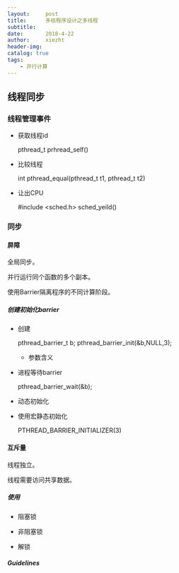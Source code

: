 ```yaml
---
layout:     post
title:      多核程序设计之多线程
subtitle:   
date:       2018-4-22
author:     xiezht
header-img: 
catalog: true
tags: 
	- 并行计算
---
```


## 线程同步

### 线程管理事件

* 获取线程id

	pthread_t prhread_self()

* 比较线程

	int pthread_equal(pthread_t t1, pthread_t t2)

* 让出CPU

	#include <sched.h>
	sched_yeild()


### 同步

#### 屏障

全局同步。

并行运行同个函数的多个副本。

使用Barrier隔离程序的不同计算阶段。

##### 创建初始化barrier

* 创建

	pthread_barrier_t b;
	pthread_barrier_init(&b,NULL,3);

	+ 参数含义

* 进程等待barrier

	pthread_barrier_wait(&b);

* 动态初始化

* 使用宏静态初始化

	PTHREAD_BARRIER_INITIALIZER(3)


#### 互斥量

线程独立。

线程需要访问共享数据。

##### 使用

* 阻塞锁

* 非阻塞锁

* 解锁

##### Guidelines


